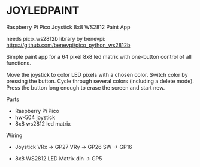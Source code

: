 # JOYLEDPAINT
Raspberry Pi Pico Joystick 8x8 WS2812 Paint App

needs pico_ws2812b library by benevpi:
https://github.com/benevpi/pico_python_ws2812b

Simple paint app for a 64 pixel 8x8 led matrix
with one-button control of all functions.

Move the joystick to color LED pixels with
a chosen color. Switch color by pressing the
button. Cycle through several colors
(including a delete mode). Press the button
long enough to erase the screen and start
new.

Parts
  - Raspberry Pi Pico
  - hw-504 joystick
  - 8x8 ws2812 led matrix

Wiring
  - Joystick
    VRx -> GP27
    VRy -> GP26
    SW  -> GP16

  - 8x8 WS2812 LED Matrix
    din -> GP5
